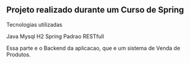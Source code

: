 ## Projeto realizado durante um Curso de Spring

Tecnologias utilizadas

Java
Mysql
H2
Spring
Padrao RESTfull

Essa parte e o Backend da aplicacao, que e um sistema de Venda de Produtos.
